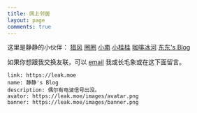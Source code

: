```yaml
---
title: 网上邻居
layout: page
comments: true
---
```


这里是静静的小伙伴：
[猎风](https://www.northarea.tech)
[圈圈](https://blog.tse.moe)
[小南](https://xnmoe.com)
[小桂桂](https://aza.moe)
[咖啡冰河](https://blog.mysto.cyou)
[东东's Blog](https://blog.yasking.org)

如果你想跟我交换友联，可以 [email](mailto://i@leak.moe) 我或长毛象或在这下面留言。
```
link: https://leak.moe
name: 静静's Blog
description: 偶尔有电波信号出没。
avator: https://leak.moe/images/avatar.png
banner: https://leak.moe/images/banner.png
```
